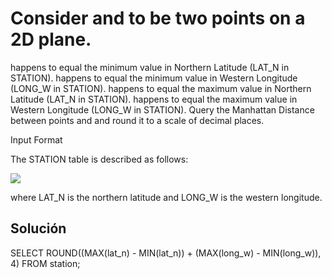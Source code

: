 
# Consider  and  to be two points on a 2D plane.

 happens to equal the minimum value in Northern Latitude (LAT_N in STATION).
 happens to equal the minimum value in Western Longitude (LONG_W in STATION).
 happens to equal the maximum value in Northern Latitude (LAT_N in STATION).
 happens to equal the maximum value in Western Longitude (LONG_W in STATION).
Query the Manhattan Distance between points  and  and round it to a scale of  decimal places.

Input Format

The STATION table is described as follows:


[![](https://s3.amazonaws.com/hr-challenge-images/9336/1449345840-5f0a551030-Station.jpg)](https://www.hackerrank.com/challenges/weather-observation-station-18/problem?isFullScreen=true)


where LAT_N is the northern latitude and LONG_W is the western longitude.

## Solución

SELECT ROUND((MAX(lat_n) - MIN(lat_n)) + (MAX(long_w) - MIN(long_w)), 4)
FROM station;
